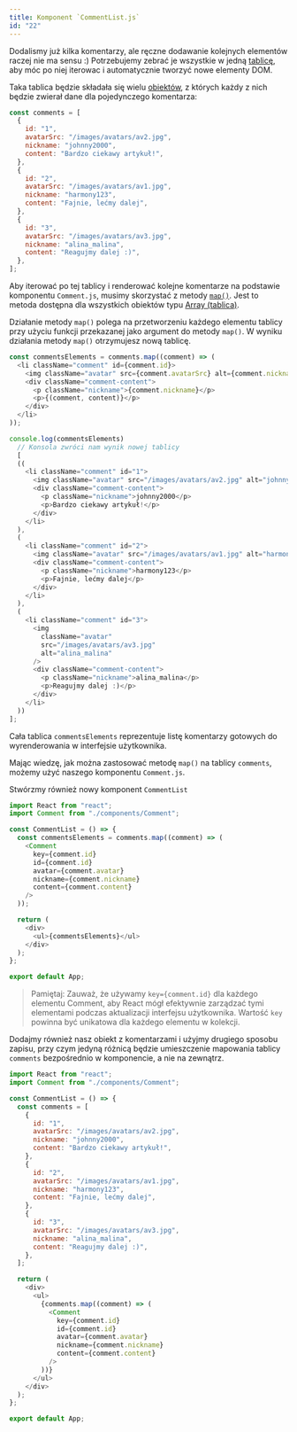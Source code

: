 ```yaml
---
title: Komponent `CommentList.js`
id: "22"
---
```


Dodalismy już kilka komentarzy, ale ręczne dodawanie kolejnych elementów raczej nie ma sensu :)
Potrzebujemy zebrać je wszystkie w jedną <a href="/glossary/tablica/" target="_blank">tablicę</a>, aby móc po niej iterowac i automatycznie tworzyć nowe elementy DOM.

Taka tablica będzie składała się wielu <a href="/glossary/obiekt/" target="_blank">obiektów</a>, z których każdy z nich będzie zwierał dane dla pojedynczego komentarza:

```js
const comments = [
  {
    id: "1",
    avatarSrc: "/images/avatars/av2.jpg",
    nickname: "johnny2000",
    content: "Bardzo ciekawy artykuł!",
  },
  {
    id: "2",
    avatarSrc: "/images/avatars/av1.jpg",
    nickname: "harmony123",
    content: "Fajnie, lećmy dalej",
  },
  {
    id: "3",
    avatarSrc: "/images/avatars/av3.jpg",
    nickname: "alina_malina",
    content: "Reagujmy dalej :)",
  },
];
```

Aby iterować po tej tablicy i renderować kolejne komentarze na podstawie komponentu `Comment.js`, musimy skorzystać z metody <a href="/glossary/petle/" target="_blank">`map()`</a>. Jest to metoda dostępna dla wszystkich obiektów typu <a href="/glossary/tablica/" target="_blank">Array (tablica)</a>.

Działanie metody `map()` polega na przetworzeniu każdego elementu tablicy przy użyciu funkcji przekazanej jako argument do metody `map()`. W wyniku działania metody `map()` otrzymujesz nową tablicę.

```js
const commentsElements = comments.map((comment) => (
  <li className="comment" id={comment.id}>
    <img className="avatar" src={comment.avatarSrc} alt={comment.nickname} />
    <div className="comment-content">
      <p className="nickname">{comment.nickname}</p>
      <p>{(comment, content)}</p>
    </div>
  </li>
));

console.log(commentsElements)
  // Konsola zwróci nam wynik nowej tablicy
  [
  ((
    <li className="comment" id="1">
      <img className="avatar" src="/images/avatars/av2.jpg" alt="johnny2000" />
      <div className="comment-content">
        <p className="nickname">johnny2000</p>
        <p>Bardzo ciekawy artykuł!</p>
      </div>
    </li>
  ),
  (
    <li className="comment" id="2">
      <img className="avatar" src="/images/avatars/av1.jpg" alt="harmony123" />
      <div className="comment-content">
        <p className="nickname">harmony123</p>
        <p>Fajnie, lećmy dalej</p>
      </div>
    </li>
  ),
  (
    <li className="comment" id="3">
      <img
        className="avatar"
        src="/images/avatars/av3.jpg"
        alt="alina_malina"
      />
      <div className="comment-content">
        <p className="nickname">alina_malina</p>
        <p>Reagujmy dalej :)</p>
      </div>
    </li>
  ))
];
```

Cała tablica `commentsElements` reprezentuje listę komentarzy gotowych do wyrenderowania w interfejsie użytkownika.

Mając wiedzę, jak można zastosować metodę `map()` na tablicy `comments`, możemy użyć naszego komponentu `Comment.js`.

Stwórzmy również nowy komponent `CommentList`

```js
import React from "react";
import Comment from "./components/Comment";

const CommentList = () => {
  const commentsElements = comments.map((comment) => (
    <Comment
      key={comment.id}
      id={comment.id}
      avatar={comment.avatar}
      nickname={comment.nickname}
      content={comment.content}
    />
  ));

  return (
    <div>
      <ul>{commentsElements}</ul>
    </div>
  );
};

export default App;
```

> Pamiętaj:
> Zauważ, że używamy `key={comment.id}` dla każdego elementu Comment, aby React mógł efektywnie zarządzać tymi elementami podczas aktualizacji interfejsu użytkownika. Wartość `key` powinna być unikatowa dla każdego elementu w kolekcji.

Dodajmy również nasz obiekt z komentarzami i użyjmy drugiego sposobu zapisu, przy czym jedyną różnicą będzie umieszczenie mapowania tablicy `comments` bezpośrednio w komponencie, a nie na zewnątrz.

```js
import React from "react";
import Comment from "./components/Comment";

const CommentList = () => {
  const comments = [
    {
      id: "1",
      avatarSrc: "/images/avatars/av2.jpg",
      nickname: "johnny2000",
      content: "Bardzo ciekawy artykuł!",
    },
    {
      id: "2",
      avatarSrc: "/images/avatars/av1.jpg",
      nickname: "harmony123",
      content: "Fajnie, lećmy dalej",
    },
    {
      id: "3",
      avatarSrc: "/images/avatars/av3.jpg",
      nickname: "alina_malina",
      content: "Reagujmy dalej :)",
    },
  ];

  return (
    <div>
      <ul>
        {comments.map((comment) => (
          <Comment
            key={comment.id}
            id={comment.id}
            avatar={comment.avatar}
            nickname={comment.nickname}
            content={comment.content}
          />
        ))}
      </ul>
    </div>
  );
};

export default App;
```

